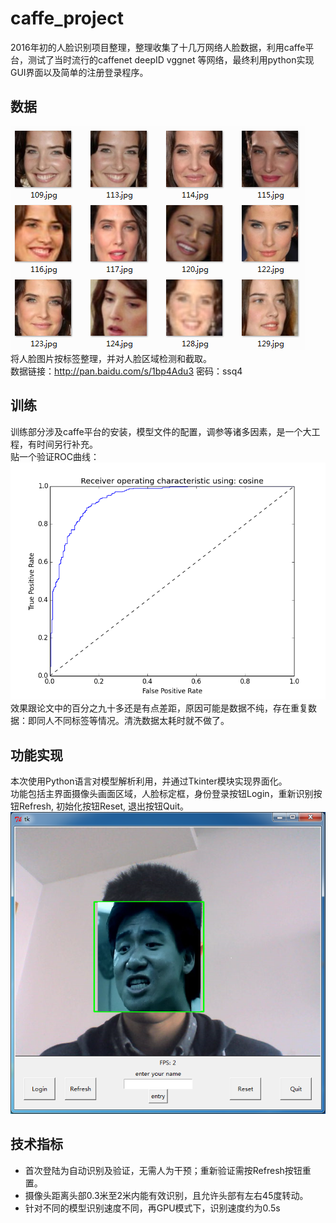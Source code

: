 # caffe_project
2016年初的人脸识别项目整理，整理收集了十几万网络人脸数据，利用caffe平台，测试了当时流行的caffenet deepID vggnet 等网络，最终利用python实现GUI界面以及简单的注册登录程序。
## 数据
![data_example](https://github.com/VectorSL/caffe_project/blob/master/data_eg.png)
<br>将人脸图片按标签整理，并对人脸区域检测和截取。<br>
数据链接：http://pan.baidu.com/s/1bp4Adu3 密码：ssq4
## 训练
训练部分涉及caffe平台的安装，模型文件的配置，调参等诸多因素，是一个大工程，有时间另行补充。<br>
贴一个验证ROC曲线：<br>
![roc](https://github.com/VectorSL/caffe_project/blob/master/figure_1.png)<br>
效果跟论文中的百分之九十多还是有点差距，原因可能是数据不纯，存在重复数据：即同人不同标签等情况。清洗数据太耗时就不做了。<br>
## 功能实现
本次使用Python语言对模型解析利用，并通过Tkinter模块实现界面化。<br>
功能包括主界面摄像头画面区域，人脸标定框，身份登录按钮Login，重新识别按钮Refresh, 初始化按钮Reset, 退出按钮Quit。<br>
![gui](https://github.com/VectorSL/caffe_project/blob/master/GUI.png)
## 技术指标
* 首次登陆为自动识别及验证，无需人为干预；重新验证需按Refresh按钮重置。<br>
* 摄像头距离头部0.3米至2米内能有效识别，且允许头部有左右45度转动。<br>
* 针对不同的模型识别速度不同，再GPU模式下，识别速度约为0.5s
